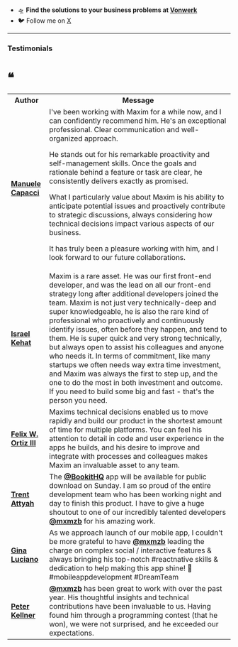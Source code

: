 
* 🛸  **Find the solutions to your business problems at [Vonwerk](https://vonwerk.com/offers)**
* 🐦  Follow me on [X](https://x.com/mxmzb)

---

<h3>Testimonials</h3>
<h1>❝</h1>

<table>
  <tr>
    <th>Author</th>
    <th>Message</th>
  </tr>
  <tr>
    <td><a target="_blank" href="https://www.linkedin.com/in/maxim-zubarev/"><b>Manuele Capacci</b></a></td>
    <td>I've been working with Maxim for a while now, and I can confidently recommend him. He's an exceptional professional. Clear communication and well-organized approach.

He stands out for his remarkable proactivity and self-management skills. Once the goals and rationale behind a feature or task are clear, he consistently delivers exactly as promised.

What I particularly value about Maxim is his ability to anticipate potential issues and proactively contribute to strategic discussions, always considering how technical decisions impact various aspects of our business.

It has truly been a pleasure working with him, and I look forward to our future collaborations.</td>
  </tr>
  <tr>
    <td><a target="_blank" href="https://www.linkedin.com/in/maxim-zubarev/"><b>Israel Kehat</b></a></td>
    <td>Maxim is a rare asset. He was our first front-end developer, and was the lead on all our front-end strategy long after additional developers joined the team. Maxim is not just very technically-deep and super knowledgeable, he is also the rare kind of professional who proactively and continuously identify issues, often before they happen, and tend to them. He is super quick and very strong technically, but always open to assist his colleagues and anyone who needs it. In terms of commitment, like many startups we often needs way extra time investment, and Maxim was always the first to step up, and the one to do the most in both investment and outcome. If you need to build some big and fast - that's the person you need.</td>
  </tr>
  <tr>
    <td><a target="_blank" href="https://www.linkedin.com/in/maxim-zubarev/"><b>Felix W. Ortiz III</b></a></td>
    <td>Maxims technical decisions enabled us to move rapidly and build our product in the shortest amount of time for multiple platforms. You can feel his attention to detail in code and user experience in the apps he builds, and his desire to improve and integrate with processes and colleagues makes Maxim an invaluable asset to any team.</td>
  </tr>
  <tr>
    <td><a target="_blank" href="https://twitter.com/BookitWithTrent/status/1322291723452624896"><b>Trent Attyah</b></a></td>
    <td>The <a href="https://twitter.com/BookitHQ" target="_blank"><b>@BookitHQ</b></a> app will be available for public download on Sunday. I am so proud of the entire development team who has been working night and day to finish this product. I have to give a huge shoutout to one of our incredibly talented developers <a href="https://twitter.com/mxmzb" target="_blank"><b>@mxmzb</b></a> for his amazing work.</td>
  </tr>
  <tr>
    <td><a target="_blank" href="https://twitter.com/gluciano/status/1309140878259302400"><b>Gina Luciano</b></a></td>
    <td>As we approach launch of our mobile app, I couldn't be more grateful to have <a href="https://twitter.com/mxmzb" target="_blank"><b>@mxmzb</b></a>
 leading the charge on complex social / interactive features & always bringing his top-notch #reactnative skills & dedication to help making this app shine! 🙏 #mobileappdevelopment #DreamTeam</td>
  </tr>
  <tr>
    <td><a target="_blank" href="https://twitter.com/pkellner/status/1261818199026221056"><b>Peter Kellner</b></a></td>
    <td><a href="https://twitter.com/mxmzb" target="_blank"><b>@mxmzb</b></a> has been great to work with over the past year. His thoughtful insights and technical contributions have been invaluable to us. Having found him through a programming contest (that he won), we were not surprised, and he exceeded our expectations.</td>
  </tr>
</table>

